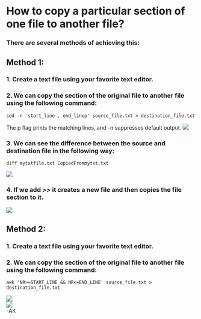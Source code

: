 # How to copy a particular section of one file to another file?

### There are several methods of achieving this:
## Method 1:
### 1. Create a text file using your favorite text editor.
### 2. We can copy the section of the original file to another file using the following command:
```
sed -n 'start_line , end_linep' source_file.txt > destination_file.txt
```
The p flag prints the matching lines, and -n suppresses default output.
![](https://github.com/amancs1422/Practice_Shell_Scripting/blob/95956a2a789db9c9cd448d9c5d0daf33755c3a84/Images/Section_Copy1.jpg)<br>

### 3. We can see the difference between the source and destination file in the following way:
```
diff mytxtfile.txt CopiedFrommytxt.txt
```
![](https://github.com/amancs1422/Practice_Shell_Scripting/blob/95956a2a789db9c9cd448d9c5d0daf33755c3a84/Images/Section_Copy2.jpg)<br>
### 4. If we add >> it creates a new file and then copies the file section to it.
![](https://github.com/amancs1422/Practice_Shell_Scripting/blob/7a47e976054711e5a28786981962f3d0b1f56cb1/Images/Section_Copy3.jpg)<br>

## Method 2:
### 1. Create a text file using your favorite text editor.
### 2. We can copy the section of the original file to another file using the following command:
```
awk 'NR>=START_LINE && NR<=END_LINE' source_file.txt > destination_file.txt
```
![](https://github.com/amancs1422/Practice_Shell_Scripting/blob/7a47e976054711e5a28786981962f3d0b1f56cb1/Images/Section_Copy4.jpg)<br>
![](https://github.com/amancs1422/Practice_Shell_Scripting/blob/7a47e976054711e5a28786981962f3d0b1f56cb1/Images/Section_Copy5.jpg)<br>
-AK
